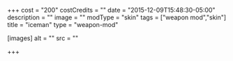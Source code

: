 +++
cost = "200"
costCredits = ""
date = "2015-12-09T15:48:30-05:00"
description = ""
image = ""
modType = "skin"
tags = ["weapon mod","skin"]
title = "iceman"
type = "weapon-mod"

[images]
  alt = ""
  src = ""

+++
